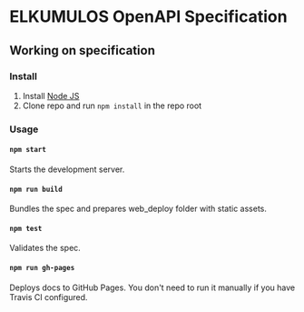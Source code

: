 # ELKUMULOS OpenAPI Specification


## Working on specification
### Install

1. Install [Node JS](https://nodejs.org/)
2. Clone repo and run `npm install` in the repo root

### Usage

#### `npm start`
Starts the development server.

#### `npm run build`
Bundles the spec and prepares web_deploy folder with static assets.

#### `npm test`
Validates the spec.

#### `npm run gh-pages`
Deploys docs to GitHub Pages. You don't need to run it manually if you have Travis CI configured.
